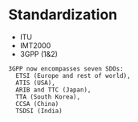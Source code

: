 # Standardization

* ITU 
* IMT2000
* 3GPP (1&2)

```
3GPP now encompasses seven SDOs: 
  ETSI (Europe and rest of world), 
  ATIS (USA), 
  ARIB and TTC (Japan),
  TTA (South Korea), 
  CCSA (China) 
  TSDSI (India)
```

